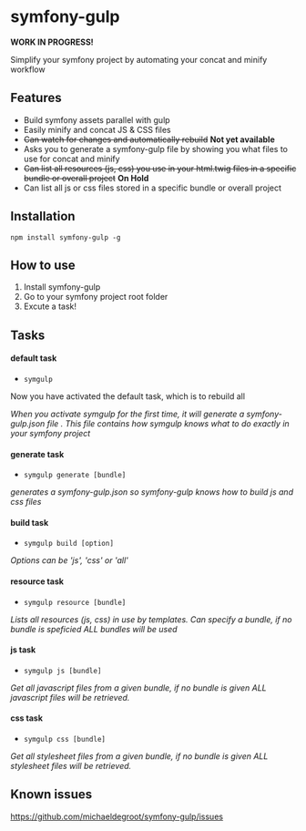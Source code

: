 # symfony-gulp

**WORK IN PROGRESS!**

Simplify your symfony project by automating your concat and minify workflow

## Features

 -  Build symfony assets parallel with gulp
 -  Easily minify and concat JS & CSS files
 -  ~~Can watch for changes and automatically rebuild~~ **Not yet available**
 -  Asks you to generate a symfony-gulp file by showing you what files to use for concat and minify
 -  ~~Can list all resources (js, css) you use in your html.twig files in a specific bundle or overall project~~ **On Hold**
 -  Can list all js or css files stored in a specific bundle or overall project

## Installation

`npm install symfony-gulp -g`

## How to use

1. Install symfony-gulp
2. Go to your symfony project root folder
3. Excute a task!

## Tasks

#### default task

- `symgulp`

Now you have activated the default task, which is to rebuild all

*When you activate symgulp for the first time, it will generate a symfony-gulp.json file*
*. This file contains how symgulp knows what to do exactly in your symfony project*

#### generate task

 - `symgulp generate [bundle]`

*generates a symfony-gulp.json so symfony-gulp knows how to build js and css files*

#### build task

 - `symgulp build [option]`

*Options can be 'js', 'css' or 'all'*

#### resource task

 - `symgulp resource [bundle]`

*Lists all resources (js, css) in use by templates.*
*Can specify a bundle, if no bundle is speficied ALL bundles will be used*

#### js task

 - `symgulp js [bundle]`

*Get all javascript files from a given bundle, if no bundle is given ALL javascript files will be retrieved.*

#### css task

 - `symgulp css [bundle]`

*Get all stylesheet files from a given bundle, if no bundle is given ALL stylesheet files will be retrieved.*

## Known issues
https://github.com/michaeldegroot/symfony-gulp/issues
